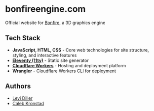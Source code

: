 # bonfireengine.com

  Official website for [Bonfire](https://github.com/Caleb-Kronstad/Bonfire), a 3D graphics engine

  ## Tech Stack

  - **JavaScript, HTML, CSS** - Core web technologies for site structure, styling, and interactive features
  - **[Eleventy (11ty)](https://www.11ty.dev/)** - Static site generator
  - **[Cloudflare Workers](https://workers.cloudflare.com/)** - Hosting and deployment platform
  - **Wrangler** - Cloudflare Workers CLI for deployment

  ## Authors

  - [Levi Diller](https://github.com/TheCursedSoul404)
  - [Caleb Kronstad](https://github.com/Caleb-Kronstad)